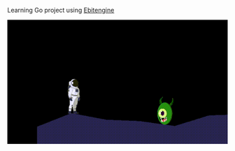Learning Go project using [Ebitengine](https://ebitengine.org/)

![Gameplay demo](/docs/images/demo_01.gif)

